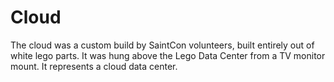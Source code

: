 # Cloud

The cloud was a custom build by SaintCon volunteers, built entirely out of white lego parts. It was hung above the Lego Data Center from a TV monitor mount. It represents a cloud data center.
